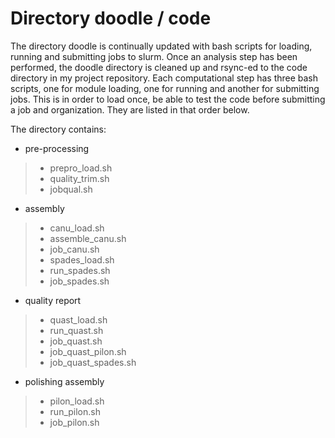 # Directory doodle / code

The directory doodle is continually updated with bash scripts for loading, running and submitting jobs to slurm. 
Once an analysis step has been performed, the doodle directory is cleaned up and rsync-ed to the code directory
in my project repository. Each computational step has three bash scripts, one for module loading, one for running 
and another for submitting jobs. This is in order to load once, be able to test the code before submitting a job 
and organization. They are listed in that order below.

The directory contains:
* pre-processing
> * prepro_load.sh
> * quality_trim.sh
> * jobqual.sh

* assembly
> * canu_load.sh
> * assemble_canu.sh
> * job_canu.sh
> * spades_load.sh
> * run_spades.sh
> * job_spades.sh

* quality report
> * quast_load.sh
> * run_quast.sh
> * job_quast.sh
> * job_quast_pilon.sh
> * job_quast_spades.sh

* polishing assembly
> * pilon_load.sh
> * run_pilon.sh
> * job_pilon.sh

